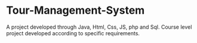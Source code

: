 # Tour-Management-System
A project developed through Java, Html, Css, JS, php and Sql.
Course level project developed according to specific requirements.
